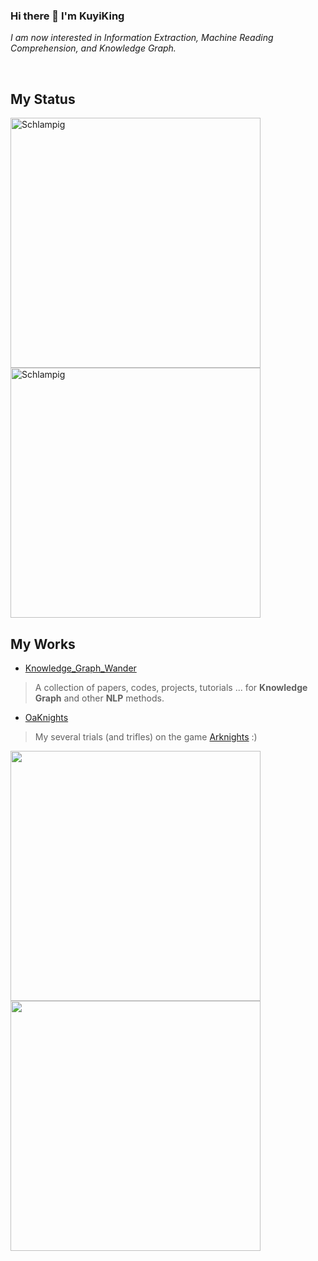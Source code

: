 ### Hi there 👋 I'm KuyiKing

*I am now interested in Information Extraction, Machine Reading Comprehension, and Knowledge Graph.*

<br>

## My Status
<img align="left" width="400" src="https://github-readme-stats.vercel.app/api?username=Schlampig&theme=prussian&show_icons=true" alt="Schlampig" />
<img align="center" width="400" src="https://github-readme-stats.vercel.app/api/top-langs/?username=Schlampig&theme=prussian&layout=compact&hide=html,asp,jupyter notebook" alt="Schlampig" />

<br>

## My Works
- [Knowledge_Graph_Wander](https://github.com/Schlampig/Knowledge_Graph_Wander)
> A collection of papers, codes, projects, tutorials ... for **Knowledge Graph** and other **NLP** methods.
- [OaKnights](https://github.com/Schlampig/OaKnights)
> My several trials (and trifles) on the game [Arknights](https://ak.hypergryph.com/index) :)
<img align="left"  width="400" src="https://github-readme-stats.vercel.app/api/pin/?username=Schlampig&repo=Knowledge_Graph_Wander&theme=material-palenight" />
<img align="center"  width="400" src="https://github-readme-stats.vercel.app/api/pin/?username=Schlampig&repo=OaKnights&theme=material-palenight" />



